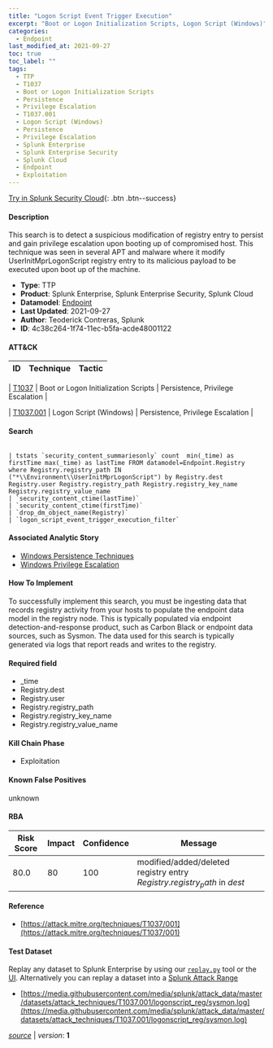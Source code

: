 ```yaml
---
title: "Logon Script Event Trigger Execution"
excerpt: "Boot or Logon Initialization Scripts, Logon Script (Windows)"
categories:
  - Endpoint
last_modified_at: 2021-09-27
toc: true
toc_label: ""
tags:
  - TTP
  - T1037
  - Boot or Logon Initialization Scripts
  - Persistence
  - Privilege Escalation
  - T1037.001
  - Logon Script (Windows)
  - Persistence
  - Privilege Escalation
  - Splunk Enterprise
  - Splunk Enterprise Security
  - Splunk Cloud
  - Endpoint
  - Exploitation
---
```




[Try in Splunk Security Cloud](https://www.splunk.com/en_us/cyber-security.html){: .btn .btn--success}

#### Description

This search is to detect a suspicious modification of registry entry to persist and gain privilege escalation upon booting up of compromised host. This technique was seen in several APT and malware where it modify UserInitMprLogonScript registry entry to its malicious payload to be executed upon boot up of the machine.

- **Type**: TTP
- **Product**: Splunk Enterprise, Splunk Enterprise Security, Splunk Cloud
- **Datamodel**: [Endpoint](https://docs.splunk.com/Documentation/CIM/latest/User/Endpoint)
- **Last Updated**: 2021-09-27
- **Author**: Teoderick Contreras, Splunk
- **ID**: 4c38c264-1f74-11ec-b5fa-acde48001122


#### ATT&CK

| ID          | Technique   | Tactic         |
| ----------- | ----------- |--------------- |

| [T1037](https://attack.mitre.org/techniques/T1037/) | Boot or Logon Initialization Scripts | Persistence, Privilege Escalation |


| [T1037.001](https://attack.mitre.org/techniques/T1037/001/) | Logon Script (Windows) | Persistence, Privilege Escalation |





#### Search

```

| tstats `security_content_summariesonly` count  min(_time) as firstTime max(_time) as lastTime FROM datamodel=Endpoint.Registry where Registry.registry_path IN ("*\\Environment\\UserInitMprLogonScript") by Registry.dest  Registry.user Registry.registry_path Registry.registry_key_name Registry.registry_value_name 
| `security_content_ctime(lastTime)` 
| `security_content_ctime(firstTime)` 
| `drop_dm_object_name(Registry)` 
| `logon_script_event_trigger_execution_filter`
```

#### Associated Analytic Story
* [Windows Persistence Techniques](/stories/windows_persistence_techniques)
* [Windows Privilege Escalation](/stories/windows_privilege_escalation)


#### How To Implement
To successfully implement this search, you must be ingesting data that records registry activity from your hosts to populate the endpoint data model in the registry node. This is typically populated via endpoint detection-and-response product, such as Carbon Black or endpoint data sources, such as Sysmon. The data used for this search is typically generated via logs that report reads and writes to the registry.

#### Required field
* _time
* Registry.dest
* Registry.user
* Registry.registry_path
* Registry.registry_key_name
* Registry.registry_value_name


#### Kill Chain Phase
* Exploitation


#### Known False Positives
unknown


#### RBA

| Risk Score  | Impact      | Confidence   | Message      |
| ----------- | ----------- |--------------|--------------|
| 80.0 | 80 | 100 | modified/added/deleted registry entry $Registry.registry_path$ in $dest$ |




#### Reference

* [https://attack.mitre.org/techniques/T1037/001](https://attack.mitre.org/techniques/T1037/001)



#### Test Dataset
Replay any dataset to Splunk Enterprise by using our [`replay.py`](https://github.com/splunk/attack_data#using-replaypy) tool or the [UI](https://github.com/splunk/attack_data#using-ui).
Alternatively you can replay a dataset into a [Splunk Attack Range](https://github.com/splunk/attack_range#replay-dumps-into-attack-range-splunk-server)

* [https://media.githubusercontent.com/media/splunk/attack_data/master/datasets/attack_techniques/T1037.001/logonscript_reg/sysmon.log](https://media.githubusercontent.com/media/splunk/attack_data/master/datasets/attack_techniques/T1037.001/logonscript_reg/sysmon.log)



[*source*](https://github.com/splunk/security_content/tree/develop/detections/endpoint/logon_script_event_trigger_execution.yml) \| *version*: **1**